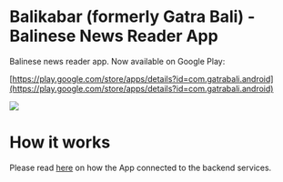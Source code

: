 # Balikabar (formerly Gatra Bali) - Balinese News Reader App

Balinese news reader app. Now available on Google Play:

[https://play.google.com/store/apps/details?id=com.gatrabali.android](https://play.google.com/store/apps/details?id=com.gatrabali.android)

<img src="https://raw.githubusercontent.com/apps4bali/gatrabali-app/master/appstore/Banner.png"/>


# How it works
Please read [here](https://github.com/apps4bali/gatrabali-backend#how-it-works) on how the App connected to the backend services.
